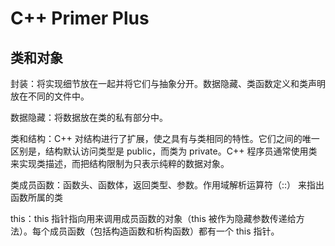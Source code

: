 # C++ Primer Plus
## 类和对象
封装：将实现细节放在一起并将它们与抽象分开。数据隐藏、类函数定义和类声明放在不同的文件中。

数据隐藏：将数据放在类的私有部分中。

类和结构：C++ 对结构进行了扩展，使之具有与类相同的特性。它们之间的唯一区别是，结构默认访问类型是 public，而类为 private。C++ 程序员通常使用类来实现类描述，而把结构限制为只表示纯粹的数据对象。

类成员函数：函数头、函数体，返回类型、参数。作用域解析运算符（::） 来指出函数所属的类

this：this 指针指向用来调用成员函数的对象（this 被作为隐藏参数传递给方法）。每个成员函数（包括构造函数和析构函数）都有一个 this 指针。
